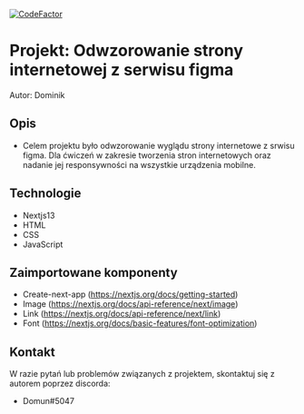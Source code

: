 [![CodeFactor](https://www.codefactor.io/repository/github/Domun335/FLP-01/badge)](https://www.codefactor.io/repository/github/Domun335/FLP-01)
# Projekt: Odwzorowanie strony internetowej z serwisu figma

Autor:  Dominik

## Opis

- Celem projektu było odwzorowanie wyglądu strony internetowe z srwisu figma. Dla ćwiczeń w zakresie tworzenia stron internetowych oraz nadanie jej responsywności na wszystkie urządzenia mobilne.

## Technologie

- Nextjs13
- HTML
- CSS
- JavaScript

## Zaimportowane komponenty

- Create-next-app (https://nextjs.org/docs/getting-started)
- Image (https://nextjs.org/docs/api-reference/next/image)
- Link (https://nextjs.org/docs/api-reference/next/link)
- Font (https://nextjs.org/docs/basic-features/font-optimization)

## Kontakt

W razie pytań lub problemów związanych z projektem, skontaktuj się z autorem poprzez discorda:

- Domun#5047
